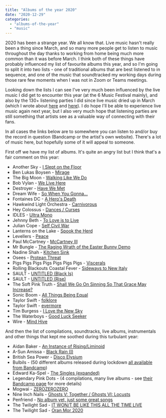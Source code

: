```yaml
---
title: "Albums of the year 2020"
date: "2020-12-29"
categories: 
  - "albums-of-the-year"
  - "music"
---
```


2020 has been a strange year. We all know that. Live music hasn't really been a thing since March, and so many more people get to listen to music throughout the day thanks to working from home being much more common than it was before March. I think both of these things have probably influenced my list of favourite albums this year, and so I'm going to split it into two lists - one of traditional albums that are best listened to in sequence, and one of the music that soundtracked my working days during those rare few moments when I was not in Zoom or Teams meetings.

Looking down the lists I can see I've very much been influenced by the live music I did get to encounter this year (at the 6 Music Festival mainly), and also by the 130+ listening parties I did since live music dried up in March (which I wrote about [here](https://andy.teknostatik.co.uk/blog/2020/04/18/music-in-the-age-of-coronavirus-how-timstwitterlisteningparty-is-changing-lives/) and [here](https://andy.teknostatik.co.uk/blog/2020/12/06/my-year-of-timstwitterlisteningparty/)). I do hope I'll be able to experience live music again next year, but I also very much hope that listening parties are still something that artists see as a valuable way of connecting with their fans.

In all cases the links below are to somewhere you can listen to and/or buy the record in question (Bandcamp or the artist's own website). There's a lot of music here, but hopefully some of it will appeal to someone.

First off we have my list of albums. It's quite an angry list but I think that's a fair comment on this year:

- Another Sky - [I Slept on the Floor](https://www.underneathanothersky.com/)
- Ben Lukas Boysen - [Mirage](https://benlukasboysen.bandcamp.com/album/mirage-2)
- The Big Moon - [Walking Like We Do](https://www.thebigmoon.co.uk/)
- Bob Vylan - [We Live Here](https://bobvylan.bandcamp.com/album/we-live-here)
- Destroyer - [Have We Met](https://destroyer.bandcamp.com/album/have-we-met)
- Dream Wife - [So When You Gonna…](https://dreamwife.bandcamp.com/album/so-when-you-gonna)
- Fontaines DC - [A Hero's Death](https://fontainesdc.bandcamp.com/album/a-heros-death)
- Hawkwind Light Orchestra - [Carnivorous](https://www.cherryred.co.uk/product/hawkwind-carnivorous-vinyl/)
- Hey Colossus - [Dances / Curses](https://heycolossus.bandcamp.com/album/dances-curses)
- IDLES - [Ultra Mono](https://idlesband.bandcamp.com/album/ultra-mono)
- Jehnny Beth - [To Love is to Live](https://www.jehnnybeth.com/)
- Julian Cope - [Self Civil War](https://www.headheritage.co.uk/julian_cope/discography/self-civil-war/)
- Lanterns on the Lake - [Spook the Herd](https://lanternsonthelake.bandcamp.com/album/spook-the-herd)
- Levellers - [Peace](https://levellers.bandcamp.com/album/peace-video-album-edition)
- Paul McCartney - [McCartney III](https://www.mccartneyiii.com/)
- Mr Bungle - [The Raging Wrath of the Easter Bunny Demo](https://mrbungle.bandcamp.com/album/the-raging-wrath-of-the-easter-bunny-demo)
- Nadine Shah - [Kitchen Sink](https://nadineshah.co.uk/#album)
- Osees - [Protean Threat](https://ohsees.bandcamp.com/album/protean-threat)
- Pigs Pigs Pigs Pigs Pigs Pigs Pigs - [Viscerals](https://pigspigspigspigspigspigspigs.bandcamp.com/album/viscerals)
- Rolling Blackouts Coastal Fever - [Sideways to New Italy](https://rollingblackoutscoastalfever.bandcamp.com/album/sideways-to-new-italy)
- SAULT - [UNTITLED (Black Is)](https://saultglobal.bandcamp.com/album/untitled-black-is)
- SAULT - [UNTITLED (Rise)](https://saultglobal.bandcamp.com/album/untitled-rise)
- The Soft Pink Truth - [Shall We Go On Sinning So That Grace May Increase?](https://thesoftpinktruth.bandcamp.com/album/shall-we-go-on-sinning-so-that-grace-may-increase)
- Sonic Boom - [All Things Being Equal](https://sonicboomspacemen3.bandcamp.com/album/all-things-being-equal-3)
- Taylor Swift - [folklore](https://storeuk.taylorswift.com/*/folklore/)
- Taylor Swift - [evermore](https://storeuk.taylorswift.com/)
- Tim Burgess - [I Love the New Sky](https://timburgess.bandcamp.com/album/i-love-the-new-sky)
- The Waterboys - [Good Luck Seeker](https://thewaterboys.bandcamp.com/album/good-luck-seeker)
- Wire - [Mind Hive](https://pinkflag.greedbag.com/buy/mind-hive-0/)

And then the list of compilations, soundtracks, live albums, instrumentals and other things that kept me soothed during this turbulant year:

- Aidan Baker - [An Instance of Rising/Liminoid](https://gizehrecords.bandcamp.com/album/an-instance-of-rising-liminoid)
- A-Sun Amissa - [Black Rain (I)](https://gizehrecords.bandcamp.com/album/black-rain-i)
- British Sea Power - [Disco Elysium](https://britishseapower.bandcamp.com/album/disco-elysium)
- Bulbils - (50 different albums released during lockdown [all available from Bandcamp](https://bulbils.bandcamp.com/))
- Edward Ka-Spel - [The Singles (expanded)](https://edwardka-spel.bandcamp.com/album/the-singles-expanded-2020-remaster)
- Legendary Pink Dots - (4 compilations, many live albums - see [their Bandcamp page](https://legendarypinkdots1.bandcamp.com) for more details)
- Mogwai - [ZEROZEROZERO](https://mogwai.bandcamp.com/album/zerozerozero)
- Nine Inch Nails - [Ghosts V: Together / Ghosts VI: Locusts](https://www.nin.com/nine-inch-nails-ghosts-v-vi-available-now/)
- Penfriend - [No album yet, just some great songs](https://penfriendrocks.bandcamp.com/)
- The Twilight Sad - [IT WON/T BE LIKE THIS ALL THE TIME LIVE](https://thetwilightsad.bandcamp.com/album/it-won-t-be-like-this-all-the-time-live)
- The Twilight Sad - [Oran Mor 2020](https://thetwilightsad.bandcamp.com/album/oran-mor-2020)
